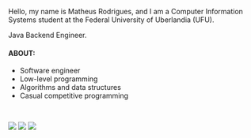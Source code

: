 Hello, my name is Matheus Rodrigues, and I am a Computer Information Systems student at the Federal University of Uberlandia (UFU).

Java Backend Engineer.

<h4>ABOUT:</h4>

- Software engineer
- Low-level programming
- Algorithms and data structures
- Casual competitive programming



<!-- <div style= "display: inline_block">
            <img height="20" width="20" src="https://cdn.jsdelivr.net/gh/devicons/devicon/icons/csharp/csharp-original.svg" />
            <img height="20" width="20" src="https://cdn.jsdelivr.net/gh/devicons/devicon/icons/cplusplus/cplusplus-original.svg" />
            <img height="20" width="20" src="https://cdn.jsdelivr.net/gh/devicons/devicon/icons/php/php-original.svg" />  
            <img height="20" width="20" src="https://cdn.jsdelivr.net/gh/devicons/devicon/icons/html5/html5-original-wordmark.svg" />         
            <img height="20" width="20" src="https://cdn.jsdelivr.net/gh/devicons/devicon/icons/css3/css3-original-wordmark.svg" />
            <img height="20" width="20" src="https://cdn.jsdelivr.net/gh/devicons/devicon/icons/javascript/javascript-original.svg" />    
</div> -->

&nbsp;
&nbsp;

<div style= "display: inline_block">
	<a href="https://www.hackerrank.com/profile/matheusnoom"><img src="https://img.shields.io/badge/-Hackerrank-2EC866?style=for-the-badge&logo=HackerRank&logoColor=white" /></a>
            <a href="https://discord.gg/2kzpgydhqE"><img src="https://img.shields.io/badge/Discord-7289DA?style=for-the-badge&logo=discord&logoColor=white" /></a>
            <a href="mailto:matheusnoom@gmail.com"><img src="https://img.shields.io/badge/Gmail-D14836?style=for-the-badge&logo=gmail&logoColor=white" /></a>
</div>
